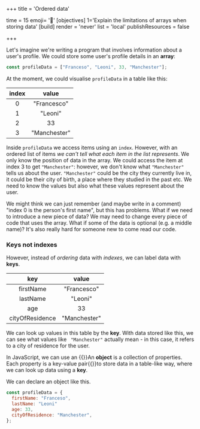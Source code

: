 +++
title = 'Ordered data'

time = 15
emoji= '📏'
[objectives]
    1='Explain the limitations of arrays when storing data'
[build]
  render = 'never'
  list = 'local'
  publishResources = false

+++

Let's imagine we're writing a program that involves information about a user's profile.
We could store some user's profile details in an **array**:

```js
const profileData = ["Franceso", "Leoni", 33, "Manchester"];
```

At the moment, we could visualise `profileData` in a table like this:

| index |    value     |
| :---: | :----------: |
|   0   | "Francesco"  |
|   1   |   "Leoni"    |
|   2   |      33      |
|   3   | "Manchester" |

Inside `profileData` we access items using an `index`. However, with an ordered list of items _we can't tell what each item in the list represents_. We only know the position of data in the array. We could access the item at index 3 to get `"Manchester"`: however, we don't know what `"Manchester"` tells us about the user. `"Manchester"` could be the city they currently live in, it could be their city of birth, a place where they studied in the past etc. We need to know the values but also what these values represent about the user.

We might think we can just remember (and maybe write in a comment) "index 0 is the person's first name", but this has problems. What if we need to introduce a new piece of data? We may need to change every piece of code that uses the array. What if some of the data is optional (e.g. a middle name)? It's also really hard for someone new to come read our code.

### Keys not indexes

However, instead of _ordering_ data with _indexes_, we can label data with **keys**.

|       key       |    value     |
| :-------------: | :----------: |
|    firstName    | "Francesco"  |
|    lastName     |   "Leoni"    |
|       age       |      33      |
| cityOfResidence | "Manchester" |

We can look up values in this table by the **key**. With data stored like this, we can see what values like ` "Manchester"` actually mean - in this case, it refers to a city of residence for the user.

In JavaScript, we can use an {{<tooltip title="object">}}An **object** is a collection of properties. Each property is a key-value pair{{</tooltip>}}to store data in a table-like way, where we can look up data using a **key**.

We can declare an object like this.

```js
const profileData = {
  firstName: "Franceso",
  lastName: "Leoni"
  age: 33,
  cityOfResidence: "Manchester",
};
```
